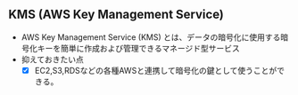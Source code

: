 ## KMS (AWS Key Management Service)
* AWS Key Management Service (KMS) とは、データの暗号化に使用する暗号化キーを簡単に作成および管理できるマネージド型サービス
* 抑えておきたい点
  - [X] EC2,S3,RDSなどの各種AWSと連携して暗号化の鍵として使うことができる。
